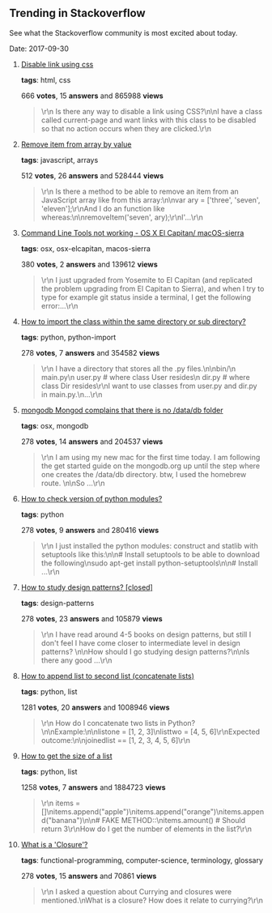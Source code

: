 ## Trending in Stackoverflow

See what the Stackoverflow community is most excited about today.

Date: 2017-09-30


1. [Disable link using css](https://stackoverflow.com/questions/2091168/disable-link-using-css)

    **tags**: html, css
            
    666 **votes**, 15 **answers** and 865988 **views**

    > \r\n            Is there any way to disable a link using CSS?\n\nI have a class called current-page and want links with this class to be disabled so that no action occurs when they are clicked.\r\n        

    
2. [Remove item from array by value](https://stackoverflow.com/questions/3954438/remove-item-from-array-by-value)

    **tags**: javascript, arrays
            
    512 **votes**, 26 **answers** and 528444 **views**

    > \r\n            Is there a method to be able to remove an item from an JavaScript array like from this array:\n\nvar ary = ['three', 'seven', 'eleven'];\r\nAnd I do an function like whereas:\n\nremoveItem('seven', ary);\r\nI'...\r\n        

    
3. [Command Line Tools not working - OS X El Capitan/ macOS-sierra](https://stackoverflow.com/questions/32893412/command-line-tools-not-working-os-x-el-capitan-macos-sierra)

    **tags**: osx, osx-elcapitan, macos-sierra
            
    380 **votes**, 2 **answers** and 139612 **views**

    > \r\n            I just upgraded from Yosemite to El Capitan (and replicated the problem upgrading from El Capitan to Sierra), and when I try to type for example git status inside a terminal, I get the following error:...\r\n        

    
4. [How to import the class within the same directory or sub directory?](https://stackoverflow.com/questions/4142151/how-to-import-the-class-within-the-same-directory-or-sub-directory)

    **tags**: python, python-import
            
    278 **votes**, 7 **answers** and 354582 **views**

    > \r\n            I have a directory that stores all the .py files.\n\nbin/\n   main.py\n   user.py # where class User resides\n   dir.py # where class Dir resides\r\nI want to use classes from user.py and dir.py in main.py.\n...\r\n        

    
5. [mongodb Mongod complains that there is no /data/db folder](https://stackoverflow.com/questions/7948789/mongodb-mongod-complains-that-there-is-no-data-db-folder)

    **tags**: osx, mongodb
            
    278 **votes**, 14 **answers** and 204537 **views**

    > \r\n            I am using my new mac for the first time today. I am following the get started guide on the mongodb.org up until the step where one creates the /data/db directory. btw, I used the homebrew route. \n\nSo ...\r\n        

    
6. [How to check version of python modules?](https://stackoverflow.com/questions/20180543/how-to-check-version-of-python-modules)

    **tags**: python
            
    278 **votes**, 9 **answers** and 280416 **views**

    > \r\n            I just installed the python modules: construct and statlib with setuptools like this:\n\n# Install setuptools to be able to download the following\nsudo apt-get install python-setuptools\n\n# Install ...\r\n        

    
7. [How to study design patterns? [closed]](https://stackoverflow.com/questions/315000/how-to-study-design-patterns)

    **tags**: design-patterns
            
    278 **votes**, 23 **answers** and 105879 **views**

    > \r\n            I have read around 4-5 books on design patterns, but still I don't feel I have come closer to intermediate level in design patterns?    \n\nHow should I go studying design patterns?\n\nIs there any good ...\r\n        

    
8. [How to append list to second list (concatenate lists)](https://stackoverflow.com/questions/1720421/how-to-append-list-to-second-list-concatenate-lists)

    **tags**: python, list
            
    1281 **votes**, 20 **answers** and 1008946 **views**

    > \r\n            How do I concatenate two lists in Python?\n\nExample:\n\nlistone = [1, 2, 3]\nlisttwo = [4, 5, 6]\r\nExpected outcome:\n\njoinedlist == [1, 2, 3, 4, 5, 6]\r\n        

    
9. [How to get the size of a list](https://stackoverflow.com/questions/1712227/how-to-get-the-size-of-a-list)

    **tags**: python, list
            
    1258 **votes**, 7 **answers** and 1884723 **views**

    > \r\n            items = []\nitems.append("apple")\nitems.append("orange")\nitems.append("banana")\n\n# FAKE METHOD::\nitems.amount()  # Should return 3\r\nHow do I get the number of elements in the list?\r\n        

    
10. [What is a 'Closure'?](https://stackoverflow.com/questions/36636/what-is-a-closure)

    **tags**: functional-programming, computer-science, terminology, glossary
            
    278 **votes**, 15 **answers** and 70861 **views**

    > \r\n            I asked a question about Currying and closures were mentioned.\nWhat is a closure? How does it relate to currying?\r\n        

    